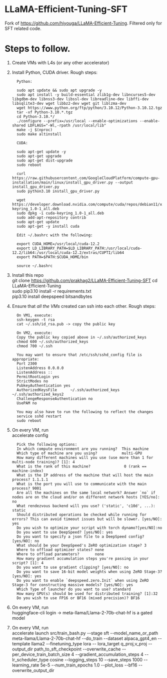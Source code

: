 # LLaMA-Efficient-Tuning-SFT
Fork of https://github.com/hiyouga/LLaMA-Efficient-Tuning. Filtered only for SFT related code.

# Steps to follow.

1. Create VMs with L4s (or any other accelerator)
   
2. Install Python, CUDA driver. Rough steps:

         Python:
           
         sudo apt update && sudo apt upgrade -y   
         sudo apt install -y build-essential zlib1g-dev libncurses5-dev libgdbm-dev libnss3-dev libssl-dev libreadline-dev libffi-dev libsqlite3-dev wget libbz2-dev wget git liblzma-dev  
         wget https://www.python.org/ftp/python/3.10.12/Python-3.10.12.tgz  
         tar -xf Python-3.10.*.tgz  
         cd Python-3.10.*/  
         ./configure --prefix=/usr/local --enable-optimizations --enable-shared LDFLAGS="-Wl,-rpath /usr/local/lib"  
         make -j $(nproc)  
         sudo make altinstall  
      
         CUDA:
          
         sudo apt-get update -y  
         sudo apt-get upgrade  
         sudo apt-get dist-upgrade   
         sudo reboot  
      
         curl https://raw.githubusercontent.com/GoogleCloudPlatform/compute-gpu-installation/main/linux/install_gpu_driver.py --output install_gpu_driver.py  
         sudo python3.10 install_gpu_driver.py  
      
         wget https://developer.download.nvidia.com/compute/cuda/repos/debian11/x86_64/cuda-keyring_1.0-1_all.deb  
         sudo dpkg -i cuda-keyring_1.0-1_all.deb  
         sudo add-apt-repository contrib  
         sudo apt-get update  
         sudo apt-get -y install cuda  

         Edit ~/.bashrc with the following:
   
         export CUDA_HOME=/usr/local/cuda-12.2  
         export LD_LIBRARY_PATH=$LD_LIBRARY_PATH:/usr/local/cuda-12.2/lib64:/usr/local/cuda-12.2/extras/CUPTI/lib64  
         export PATH=$PATH:$CUDA_HOME/bin

         source ~/.bashrc

4. Install this repo  
         git clone https://github.com/prakhag2/LLaMA-Efficient-Tuning-SFT
         cd LLaMA-Efficient-Tuning  
         sudo pip3.10 install -r requirements.txt  
         pip3.10 install deepspeed bitsandbytes  

5. Ensure that *all the VMs* created can ssh into each other. Rough steps:  
   
         On VM1, execute:  
         ssh-keygen -t rsa  
         cat ~/.ssh/id_rsa.pub -> copy the public key  
      
         On VM2, execute:  
         Copy the public key copied above in ~/.ssh/authorized_keys  
         chmod 600 ~/.ssh/authorized_keys  
         chmod 700 ~/.ssh  
      
         You may want to ensure that /etc/ssh/sshd_config file is appropriate:  
         Port 2300  
         ListenAddress 0.0.0.0  
         ListenAddress ::  
         PermitRootLogin yes  
         StrictModes no  
         PubkeyAuthentication yes  
         AuthorizedKeysFile      ~/.ssh/authorized_keys ~/.ssh/authorized_keys2  
         ChallengeResponseAuthentication no  
         UsePAM no  
      
         You may also have to run the following to reflect the changes  
         service sshd restart  
         sudo reboot  

6. On every VM, run  
         accelerate config  
      
         Pick the following options:  
         In which compute environment are you running?  This machine                                                                                                       
         Which type of machine are you using?           multi-GPU                                                                                                        
         How many different machines will you use (use more than 1 for multi-node training)? [1]: 4                       
         What is the rank of this machine?               0 (rank == machine-index)                                                                                                                
         What is the IP address of the machine that will host the main process? 1.1.1.1                                   
         What is the port you will use to communicate with the main process? 9001                                         
         Are all the machines on the same local network? Answer `no` if nodes are on the cloud and/or on different network hosts [YES/no]: no                                                                                            
         What rendezvous backend will you use? ('static', 'c10d', ...): static  
         Should distributed operations be checked while running for errors? This can avoid timeout issues but will be slower. [yes/NO]: yes  
         Do you wish to optimize your script with torch dynamo?[yes/NO]:no  
         Do you want to use DeepSpeed? [yes/NO]: yes  
         Do you want to specify a json file to a DeepSpeed config? [yes/NO]: no  
         What should be your DeepSpeed's ZeRO optimization stage? 3                                                                                                                
         Where to offload optimizer states? none                                                                                                             
         Where to offload parameters?       none                                                                                                             
         How many gradient accumulation steps you're passing in your script? [1]: 4                                       
         Do you want to use gradient clipping? [yes/NO]: no                                                               
         Do you want to save 16-bit model weights when using ZeRO Stage-3? [yes/NO]: yes                                   
         Do you want to enable `deepspeed.zero.Init` when using ZeRO Stage-3 for constructing massive models? [yes/NO]: yes  
         Which Type of launcher do you want to use? standard                                                                                                         
         How many GPU(s) should be used for distributed training? [1]:32                                                  
         Do you wish to use FP16 or BF16 (mixed precision)? BF16                                                             

7. On every VM, run  
         huggingface-cli login -> meta-llama/Llama-2-70b-chat-hf is a gated model  

8. On every VM, run  
         accelerate launch src/train_bash.py --stage sft --model_name_or_path meta-llama/Llama-2-70b-chat-hf --do_train --dataset alpaca_gpt4_en --template llama2 --finetuning_type lora --   lora_target q_proj,v_proj --output_dir path_to_sft_checkpoint --overwrite_cache --per_device_train_batch_size 4 --gradient_accumulation_steps 4 --lr_scheduler_type cosine --logging_steps 10 --save_steps 1000 --learning_rate 5e-5 --num_train_epochs 1.0 --plot_loss --bf16 --overwrite_output_dir  
